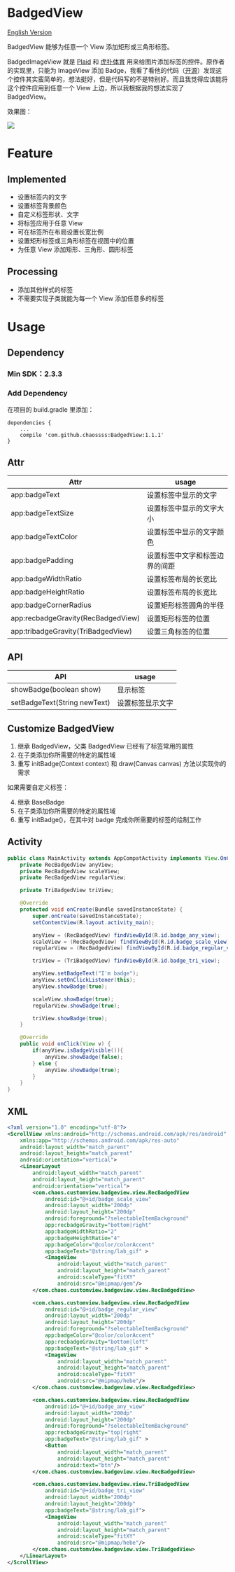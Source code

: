 # BadgedView

[English Version](README_ENGLISH.md)

BadgedView 能够为任意一个 View 添加矩形或三角形标签。

BadgedImageView 就是 [Plaid](https://github.com/nickbutcher/plaid) 和 [虎扑体育](http://mobile.hupu.com/?_r=globalNav) 用来给图片添加标签的控件。原作者的实现里，只能为 ImageView 添加 Badge，我看了看他的代码（[开源](https://github.com/yesidlazaro/BadgedImageview)）发现这个控件其实蛮简单的，想法挺好，但是代码写的不是特别好。而且我觉得应该能将这个控件应用到任意一个 View 上边，所以我根据我的想法实现了 BadgedView。

效果图：

![](example.png)

# Feature

## Implemented

- 设置标签内的文字
- 设置标签背景颜色
- 自定义标签形状、文字
- 将标签应用于任意 View
- 可在标签所在布局设置长宽比例
- 设置矩形标签或三角形标签在视图中的位置
- 为任意 View 添加矩形、三角形、圆形标签

## Processing

- 添加其他样式的标签
- 不需要实现子类就能为每一个 View 添加任意多的标签

# Usage

## Dependency

### Min SDK：2.3.3

### Add Dependency

在项目的 build.gradle 里添加：

```
dependencies {
    ...
    compile 'com.github.chaossss:BadgedView:1.1.1'
}
```

## Attr

| Attr | usage |
|---------|--------|
| app:badgeText | 设置标签中显示的文字 |
| app:badgeTextSize | 设置标签中显示的文字大小 |
| app:badgeTextColor | 设置标签中显示的文字颜色 |
| app:badgePadding | 设置标签中文字和标签边界的间距 |
| app:badgeWidthRatio | 设置标签布局的长宽比 |
| app:badgeHeightRatio | 设置标签布局的长宽比 |
| app:badgeCornerRadius | 设置矩形标签圆角的半径 |
| app:recbadgeGravity(RecBadgedView) | 设置矩形标签的位置 |
| app:tribadgeGravity(TriBadgedView) | 设置三角标签的位置 |

## API

| API | usage |
|---------|--------|
| showBadge(boolean show) | 显示标签 |
| setBadgeText(String newText) | 设置标签显示文字 |

## Customize BadgedView

1. 继承 BadgedView，父类 BadgedView 已经有了标签常用的属性
2. 在子类添加你所需要的特定的属性域
3. 重写 initBadge(Context context) 和 draw(Canvas canvas) 方法以实现你的需求

如果需要自定义标签：

4. 继承 BaseBadge
5. 在子类添加你所需要的特定的属性域
6. 重写 initBadge()，在其中对 badge 完成你所需要的标签的绘制工作

## Activity

```java
public class MainActivity extends AppCompatActivity implements View.OnClickListener {
    private RecBadgedView anyView;
    private RecBadgedView scaleView;
    private RecBadgedView regularView;

    private TriBadgedView triView;

    @Override
    protected void onCreate(Bundle savedInstanceState) {
        super.onCreate(savedInstanceState);
        setContentView(R.layout.activity_main);

        anyView = (RecBadgedView) findViewById(R.id.badge_any_view);
        scaleView = (RecBadgedView) findViewById(R.id.badge_scale_view);
        regularView = (RecBadgedView) findViewById(R.id.badge_regular_view);

        triView = (TriBadgedView) findViewById(R.id.badge_tri_view);

        anyView.setBadgeText("I'm badge");
        anyView.setOnClickListener(this);
        anyView.showBadge(true);

        scaleView.showBadge(true);
        regularView.showBadge(true);

        triView.showBadge(true);
    }

    @Override
    public void onClick(View v) {
        if(anyView.isBadgeVisible()){
            anyView.showBadge(false);
        } else {
            anyView.showBadge(true);
        }
    }
}
```

## XML

```xml
<?xml version="1.0" encoding="utf-8"?>
<ScrollView xmlns:android="http://schemas.android.com/apk/res/android"
    xmlns:app="http://schemas.android.com/apk/res-auto"
    android:layout_width="match_parent"
    android:layout_height="match_parent"
    android:orientation="vertical">
    <LinearLayout
        android:layout_width="match_parent"
        android:layout_height="match_parent"
        android:orientation="vertical">
        <com.chaos.customview.badgeview.view.RecBadgedView
            android:id="@+id/badge_scale_view"
            android:layout_width="200dp"
            android:layout_height="200dp"
            android:foreground="?selectableItemBackground"
            app:recbadgeGravity="bottom|right"
            app:badgeWidthRatio="2"
            app:badgeHeightRatio="4"
            app:badgeColor="@color/colorAccent"
            app:badgeText="@string/lab_gif" >
            <ImageView
                android:layout_width="match_parent"
                android:layout_height="match_parent"
                android:scaleType="fitXY"
                android:src="@mipmap/gem"/>
        </com.chaos.customview.badgeview.view.RecBadgedView>

        <com.chaos.customview.badgeview.view.RecBadgedView
            android:id="@+id/badge_regular_view"
            android:layout_width="200dp"
            android:layout_height="200dp"
            android:foreground="?selectableItemBackground"
            app:badgeColor="@color/colorAccent"
            app:recbadgeGravity="bottom|left"
            app:badgeText="@string/lab_gif" >
            <ImageView
                android:layout_width="match_parent"
                android:layout_height="match_parent"
                android:scaleType="fitXY"
                android:src="@mipmap/hebe"/>
        </com.chaos.customview.badgeview.view.RecBadgedView>

        <com.chaos.customview.badgeview.view.RecBadgedView
            android:id="@+id/badge_any_view"
            android:layout_width="200dp"
            android:layout_height="200dp"
            android:foreground="?selectableItemBackground"
            app:recbadgeGravity="top|right"
            app:badgeText="@string/lab_gif" >
            <Button
                android:layout_width="match_parent"
                android:layout_height="match_parent"
                android:text="btn"/>
        </com.chaos.customview.badgeview.view.RecBadgedView>

        <com.chaos.customview.badgeview.view.TriBadgedView
            android:id="@+id/badge_tri_view"
            android:layout_width="200dp"
            android:layout_height="200dp"
            app:badgeText="@string/lab_gif">
            <ImageView
                android:layout_width="match_parent"
                android:layout_height="match_parent"
                android:scaleType="fitXY"
                android:src="@mipmap/hebe"/>
        </com.chaos.customview.badgeview.view.TriBadgedView>
    </LinearLayout>
</ScrollView>
```
